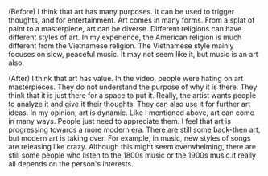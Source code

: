 (Before) I think that art has many purposes. It can be used to trigger thoughts, and for entertainment. Art comes in many forms. From a splat of paint to a masterpiece, art can be diverse. Different religions can have different styles of art. In my experience, the American religion is much different from the Vietnamese religion. The Vietnamese style mainly focuses on slow, peaceful music. It may not seem like it, but music is an art also.

(After) I think that art has value. In the video, people were hating on art masterpieces. They do not understand the purpose of why it is there. They think that it is just there for a space to put it. Really, the artist wants people to analyze it and give it their thoughts. They can also use it for further art ideas. In my opinion, art is dynamic. Like I mentioned above, art can come in many ways. People just need to appreciate them. I feel that art is progressing towards a more modern era. There are still some back-then art, but modern art is taking over. For example, in music, new styles of songs are releasing like crazy. Although this might seem overwhelming, there are still some people who listen to the 1800s music or the 1900s music.it really all depends on the person's interests.
